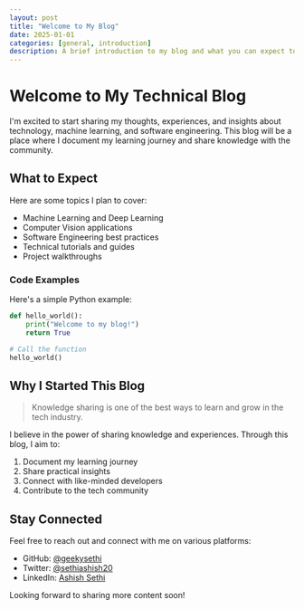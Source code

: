 ```yaml
---
layout: post
title: "Welcome to My Blog"
date: 2025-01-01
categories: [general, introduction]
description: A brief introduction to my blog and what you can expect to find here.
---
```


# Welcome to My Technical Blog

I'm excited to start sharing my thoughts, experiences, and insights about technology, machine learning, and software engineering. This blog will be a place where I document my learning journey and share knowledge with the community.

## What to Expect

Here are some topics I plan to cover:

- Machine Learning and Deep Learning
- Computer Vision applications
- Software Engineering best practices
- Technical tutorials and guides
- Project walkthroughs

### Code Examples

Here's a simple Python example:

```python
def hello_world():
    print("Welcome to my blog!")
    return True

# Call the function
hello_world()
```

## Why I Started This Blog

> Knowledge sharing is one of the best ways to learn and grow in the tech industry.

I believe in the power of sharing knowledge and experiences. Through this blog, I aim to:

1. Document my learning journey
2. Share practical insights
3. Connect with like-minded developers
4. Contribute to the tech community

## Stay Connected

Feel free to reach out and connect with me on various platforms:

- GitHub: [@geekysethi](https://github.com/geekysethi)
- Twitter: [@sethiashish20](https://twitter.com/sethiashish20)
- LinkedIn: [Ashish Sethi](https://www.linkedin.com/in/ashish18024/)

Looking forward to sharing more content soon!

